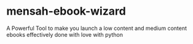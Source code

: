 # mensah-ebook-wizard
A Powerful Tool to make you launch a low content and medium content ebooks effectively done with love with python
